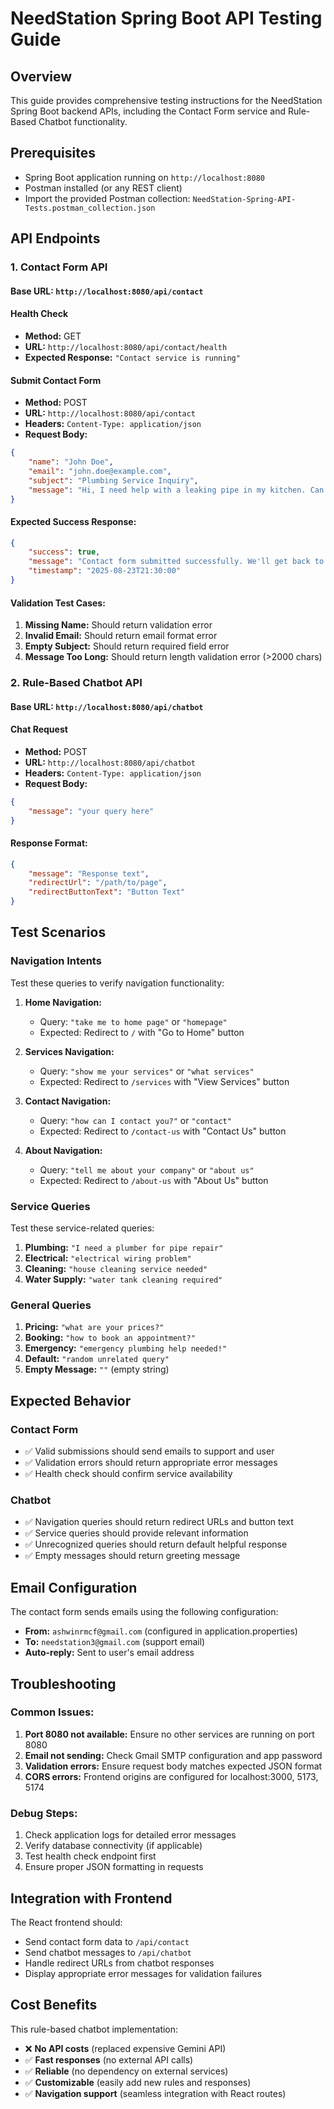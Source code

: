 # NeedStation Spring Boot API Testing Guide

## Overview
This guide provides comprehensive testing instructions for the NeedStation Spring Boot backend APIs, including the Contact Form service and Rule-Based Chatbot functionality.

## Prerequisites
- Spring Boot application running on `http://localhost:8080`
- Postman installed (or any REST client)
- Import the provided Postman collection: `NeedStation-Spring-API-Tests.postman_collection.json`

## API Endpoints

### 1. Contact Form API

#### Base URL: `http://localhost:8080/api/contact`

#### Health Check
- **Method:** GET
- **URL:** `http://localhost:8080/api/contact/health`
- **Expected Response:** `"Contact service is running"`

#### Submit Contact Form
- **Method:** POST
- **URL:** `http://localhost:8080/api/contact`
- **Headers:** `Content-Type: application/json`
- **Request Body:**
```json
{
    "name": "John Doe",
    "email": "john.doe@example.com",
    "subject": "Plumbing Service Inquiry",
    "message": "Hi, I need help with a leaking pipe in my kitchen. Can you provide a quote for repair services?"
}
```

#### Expected Success Response:
```json
{
    "success": true,
    "message": "Contact form submitted successfully. We'll get back to you soon!",
    "timestamp": "2025-08-23T21:30:00"
}
```

#### Validation Test Cases:
1. **Missing Name:** Should return validation error
2. **Invalid Email:** Should return email format error
3. **Empty Subject:** Should return required field error
4. **Message Too Long:** Should return length validation error (>2000 chars)

### 2. Rule-Based Chatbot API

#### Base URL: `http://localhost:8080/api/chatbot`

#### Chat Request
- **Method:** POST
- **URL:** `http://localhost:8080/api/chatbot`
- **Headers:** `Content-Type: application/json`
- **Request Body:**
```json
{
    "message": "your query here"
}
```

#### Response Format:
```json
{
    "message": "Response text",
    "redirectUrl": "/path/to/page",
    "redirectButtonText": "Button Text"
}
```

## Test Scenarios

### Navigation Intents
Test these queries to verify navigation functionality:

1. **Home Navigation:**
   - Query: `"take me to home page"` or `"homepage"`
   - Expected: Redirect to `/` with "Go to Home" button

2. **Services Navigation:**
   - Query: `"show me your services"` or `"what services"`
   - Expected: Redirect to `/services` with "View Services" button

3. **Contact Navigation:**
   - Query: `"how can I contact you?"` or `"contact"`
   - Expected: Redirect to `/contact-us` with "Contact Us" button

4. **About Navigation:**
   - Query: `"tell me about your company"` or `"about us"`
   - Expected: Redirect to `/about-us` with "About Us" button

### Service Queries
Test these service-related queries:

1. **Plumbing:** `"I need a plumber for pipe repair"`
2. **Electrical:** `"electrical wiring problem"`
3. **Cleaning:** `"house cleaning service needed"`
4. **Water Supply:** `"water tank cleaning required"`

### General Queries
1. **Pricing:** `"what are your prices?"`
2. **Booking:** `"how to book an appointment?"`
3. **Emergency:** `"emergency plumbing help needed!"`
4. **Default:** `"random unrelated query"`
5. **Empty Message:** `""` (empty string)

## Expected Behavior

### Contact Form
- ✅ Valid submissions should send emails to support and user
- ✅ Validation errors should return appropriate error messages
- ✅ Health check should confirm service availability

### Chatbot
- ✅ Navigation queries should return redirect URLs and button text
- ✅ Service queries should provide relevant information
- ✅ Unrecognized queries should return default helpful response
- ✅ Empty messages should return greeting message

## Email Configuration
The contact form sends emails using the following configuration:
- **From:** `ashwinrmcf@gmail.com` (configured in application.properties)
- **To:** `needstation3@gmail.com` (support email)
- **Auto-reply:** Sent to user's email address

## Troubleshooting

### Common Issues:
1. **Port 8080 not available:** Ensure no other services are running on port 8080
2. **Email not sending:** Check Gmail SMTP configuration and app password
3. **Validation errors:** Ensure request body matches expected JSON format
4. **CORS errors:** Frontend origins are configured for localhost:3000, 5173, 5174

### Debug Steps:
1. Check application logs for detailed error messages
2. Verify database connectivity (if applicable)
3. Test health check endpoint first
4. Ensure proper JSON formatting in requests

## Integration with Frontend
The React frontend should:
- Send contact form data to `/api/contact`
- Send chatbot messages to `/api/chatbot`
- Handle redirect URLs from chatbot responses
- Display appropriate error messages for validation failures

## Cost Benefits
This rule-based chatbot implementation:
- ❌ **No API costs** (replaced expensive Gemini API)
- ✅ **Fast responses** (no external API calls)
- ✅ **Reliable** (no dependency on external services)
- ✅ **Customizable** (easily add new rules and responses)
- ✅ **Navigation support** (seamless integration with React routes)

